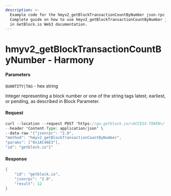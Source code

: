 ```yaml
---
description: >-
  Example code for the hmyv2_getBlockTransactionCountByNumber json-rpc method.
  Сomplete guide on how to use hmyv2_getBlockTransactionCountByNumber json-rpc
  in GetBlock.io Web3 documentation.
---
```


# hmyv2\_getBlockTransactionCountByNumber - Harmony

#### Parameters

`QUANTITY|TAG` - hex string

Integer representing a block number or one of the string tags latest, earliest, or pending, as described in Block Parameter.

#### Request

```java
curl --location --request POST 'https://go.getblock.io/<ACCESS-TOKEN>/' \
--header 'Content-Type: application/json' \
--data-raw '{"jsonrpc": "2.0",
"method": "hmyv2_getBlockTransactionCountByNumber",
"params": ["0x1AC46E3"],
"id": "getblock.io"}'
```

#### Response

```java
{
    "id": "getblock.io",
    "jsonrpc": "2.0",
    "result": 12
}
```

